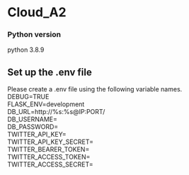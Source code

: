 # Cloud_A2

### Python version
python 3.8.9  

## Set up the .env file 
Please create a .env file using the following variable names.  
DEBUG=TRUE  
FLASK_ENV=development  
DB_URL=http://%s:%s@IP:PORT/  
DB_USERNAME=  
DB_PASSWORD=  
TWITTER_API_KEY=  
TWITTER_API_KEY_SECRET=  
TWITTER_BEARER_TOKEN=  
TWITTER_ACCESS_TOKEN=  
TWITTER_ACCESS_SECRET=  